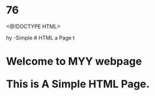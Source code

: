# 76
<@!DOCTYPE HTML>
<html>hy
<head2
  <title>-Simple 
# HTML a
    Page</ Litle>
</head14.>
</body>t
  <h1>Welcome to MYY webpage</08>
  <p>This is A Simple HTML Page.</p>
</body>
</html
